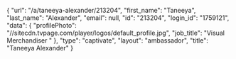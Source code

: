 {
    "url": "\/a\/taneeya-alexander\/213204",
    "first_name": "Taneeya",
    "last_name": "Alexander",
    "email": null,
    "id": "213204",
    "login_id": "1759121",
    "data": {
        "profilePhoto": "\/\/sitecdn.tvpage.com\/player\/logos\/default_profile.jpg",
        "job_title": "Visual Merchandiser "
    },
    "type": "captivate",
    "layout": "ambassador",
    "title": "Taneeya Alexander"
}